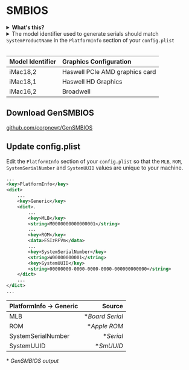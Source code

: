 # SMBIOS

<details><summary><strong>What's this?</strong></summary>

OpenCore will generate a complete [SMBIOS](https://en.wikipedia.org/wiki/System_Management_BIOS) for your system according to information provided in the `PlatformInfo` section of `config.plist` and a dataset derived from Apple firmwares. `GenSMBIOS` is a python script that uses acidanthera's `macserial` to generate required serials and unique identifiers.

</details>

<details><summary>The model identifier used to generate serials should match <code>SystemProductName</code> in the <code>PlatformInfo</code> section of your <code>config.plist</code></summary><br>

```xml
...
<key>PlatformInfo</key>
<dict>
    ...
    <key>Generic</key>
    <dict>
        ...
        <key>SystemProductName</key>
        <string>iMac18,2</string>
        ...
    </dict>
    ...
</dict>
...
````

</details><br>

| Model Identifier | Graphics Configuration         |
|:-----------------|:-------------------------------|
| iMac18,2         | Haswell PCIe AMD graphics card |
| iMac18,1         | Haswell HD Graphics            |
| iMac16,2         | Broadwell                      |

## Download GenSMBIOS

[github.com/corpnewt/GenSMBIOS](https://github.com/corpnewt/GenSMBIOS)

## Update config.plist

Edit the `PlatformInfo` section of your `config.plist` so that the `MLB`, `ROM`, `SystemSerialNumber` and `SystemUUID` values are unique to your machine.

```xml
...
<key>PlatformInfo</key>
<dict>
    ...
    <key>Generic</key>
    <dict>.
        ...
        <key>MLB</key>
        <string>M0000000000000001</string>
        ...
        <key>ROM</key>
        <data>ESIzRFVm</data>
        ...
        <key>SystemSerialNumber</key>
        <string>W00000000001</string>
        <key>SystemUUID</key>
        <string>00000000-0000-0000-0000-000000000000</string>
    </dict>
    ...
</dict>
...
```

| PlatformInfo &#8594; Generic | Source                    |
|:-----------------------------|--------------------------:|
| MLB                          | \**Board Serial*          |
| ROM                          | \**Apple ROM*             |
| SystemSerialNumber           | \**Serial*                |
| SystemUUID                   | \**SmUUID*                |

\* *GenSMBIOS output*
